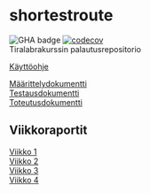 # shortestroute
![GHA badge](https://github.com/henriimmonen/shortestroute/workflows/CI/badge.svg)
[![codecov](https://codecov.io/gh/henriimmonen/shortestroute/branch/main/graph/badge.svg?token=JGKBB5UJH6)](https://codecov.io/gh/henriimmonen/shortestroute)  
Tiralabrakurssin palautusrepositorio

[Käyttöohje](https://github.com/henriimmonen/shortestroute/blob/main/dokumentaatio/kayttoohje.md)  

[Määrittelydokumentti](https://github.com/henriimmonen/shortestroute/blob/main/dokumentaatio/maarittelydokumentti.md)  
[Testausdokumentti](https://github.com/henriimmonen/shortestroute/blob/main/dokumentaatio/testausdokumentti.md)  
[Toteutusdokumentti](https://github.com/henriimmonen/shortestroute/blob/main/dokumentaatio/toteutusdokumentti.md)  

## Viikkoraportit
[Viikko 1](https://github.com/henriimmonen/shortestroute/blob/main/dokumentaatio/viikkoraportti_1.md)  
[Viikko 2](https://github.com/henriimmonen/shortestroute/blob/main/dokumentaatio/viikkoraportti_2.md)  
[Viikko 3](https://github.com/henriimmonen/shortestroute/blob/main/dokumentaatio/viikkoraportti_3.md)  
[Viikko 4](https://github.com/henriimmonen/shortestroute/blob/main/dokumentaatio/viikkoraportti_4.md)  
